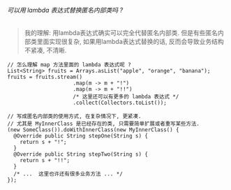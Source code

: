 ###### 可以用 lambda 表达式替换匿名内部类吗 ?
> 我的理解: 用lambda表达式确实可以完全代替匿名内部类. 但是有些匿名内部类里面实现很复杂, 如果用lambda表达式替换的话, 反而会导致业务结构不紧凑, 不清晰.

~~~
// 怎么理解 map 方法里面的 lambda 表达式呢 ?
List<String> fruits = Arrays.asList("apple", "orange", "banana");
fruits = fruits.stream()
                     .map(m -> m + "!")
                     .map(m -> m + "!!")
                     /* 这里还可以有更多的 lambda 表达式 */
                     .collect(Collectors.toList());

// 写成匿名内部类的使用方式, 在复杂情况下, 更紧凑.
// 尤其是 MyInnerClass 是已经存在的类, 只需要简单扩展或者重写某些方法.
(new SomeClass()).doWithInnerClass(new MyInnerClass() {
  @Override public String stepOne(String s) {
    return s + "!";
  }
  @Override public String stepTwo(String s) {
    return s + "!!";
  }
  /* ...  这里也许还有很多业务方法 ... */
});
~~~